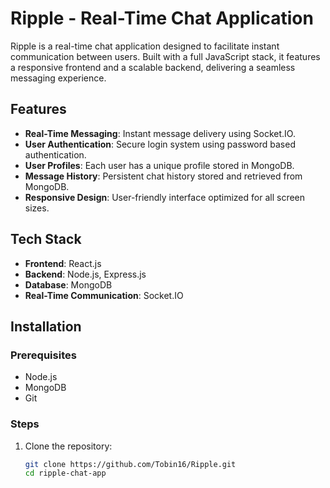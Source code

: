 # Ripple - Real-Time Chat Application

Ripple is a real-time chat application designed to facilitate instant communication between users. Built with a full JavaScript stack, it features a responsive frontend and a scalable backend, delivering a seamless messaging experience.

## Features

- **Real-Time Messaging**: Instant message delivery using Socket.IO.
- **User Authentication**: Secure login system using password based authentication.
- **User Profiles**: Each user has a unique profile stored in MongoDB.
- **Message History**: Persistent chat history stored and retrieved from MongoDB.
- **Responsive Design**: User-friendly interface optimized for all screen sizes.

## Tech Stack

- **Frontend**: React.js
- **Backend**: Node.js, Express.js
- **Database**: MongoDB
- **Real-Time Communication**: Socket.IO

## Installation

### Prerequisites
- Node.js
- MongoDB
- Git

### Steps

1. Clone the repository:
   ```bash
   git clone https://github.com/Tobin16/Ripple.git
   cd ripple-chat-app
